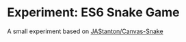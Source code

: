# Experiment: ES6 Snake Game

A small experiment based on [JAStanton/Canvas-Snake](https://github.com/JAStanton/Canvas-Snake)

